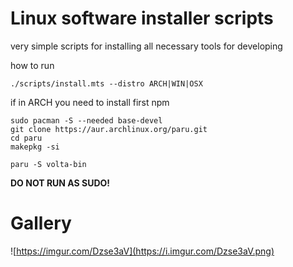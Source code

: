 #
# Linux software installer scripts

very simple scripts for installing all necessary tools for developing

how to run


```shell
./scripts/install.mts --distro ARCH|WIN|OSX
```

if in ARCH you need to install first npm
  
```shell
sudo pacman -S --needed base-devel
git clone https://aur.archlinux.org/paru.git
cd paru
makepkg -si

paru -S volta-bin
```

**DO NOT RUN AS SUDO!**

# Gallery


![https://imgur.com/Dzse3aV](https://i.imgur.com/Dzse3aV.png)

